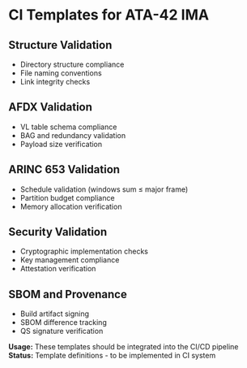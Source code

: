 # CI Templates for ATA-42 IMA

## Structure Validation
- Directory structure compliance
- File naming conventions
- Link integrity checks

## AFDX Validation
- VL table schema compliance
- BAG and redundancy validation
- Payload size verification

## ARINC 653 Validation
- Schedule validation (windows sum ≤ major frame)
- Partition budget compliance
- Memory allocation verification

## Security Validation
- Cryptographic implementation checks
- Key management compliance
- Attestation verification

## SBOM and Provenance
- Build artifact signing
- SBOM difference tracking
- QS signature verification

**Usage:** These templates should be integrated into the CI/CD pipeline
**Status:** Template definitions - to be implemented in CI system